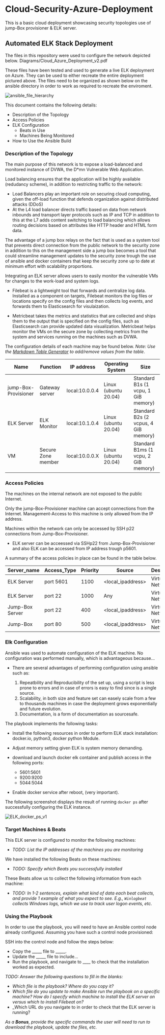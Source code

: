 # Cloud-Security-Azure-Deployment
This is a basic cloud deployment showcasing security topologies use of jump-Box provisioner &amp; ELK server.
## Automated ELK Stack Deployment

The files in this repository were used to configure the network depicted below.
Diagrams/Cloud_Azure_Deployment_v2.pdf

These files have been tested and used to generate a live ELK deployment on Azure. They can be used to either recreate the entire deployment pictured above.
The files need to be organized as shown below on the ansible directory in order to work as required to recreate the enviroment.

![ansible_file_hierarchy](https://user-images.githubusercontent.com/70111682/169720577-576e71e0-7ee2-4565-b96e-8c4b48200f74.png)

This document contains the following details:
- Description of the Topology
- Access Policies
- ELK Configuration
  - Beats in Use
  - Machines Being Monitored
- How to Use the Ansible Build


### Description of the Topology

The main purpose of this network is to expose a load-balanced and monitored instance of DVWA, the D*mn Vulnerable Web Application.

Load balancing ensures that the application will be highly available (redudancy scheme), in addition to restricting traffic to the network:

- Load Balancers play an important role on securing cloud computing, given the off-load function that defends organization against distributed attacks (DDoS)
- At the L4 load balancer directs traffic based on data from network inbounds and transport layer protocols such as IP and TCP in addition to this at the L7 adds content switching to load balancing which allows routing decisions based on attributes like HTTP header and HTML form data.

The advantage of a jump box relays on the fact that is used as a system tool that prevents direct connection from the public network to the security zone in addition to this on the management side a jump box becomes a tool that could streamline management updates to the security zone trough the use of ansible and docker containers that keep the security zone up to date at minimum effort with scalability proportions.

Integrating an ELK server allows users to easily monitor the vulnerable VMs for changes to the work-load and system logs.
- Filebeat is a lightweight tool that forwards and centralize log data. Installed as a component on targets, Filebeat monitors the log files or locations specify on the config files and then collects log events, and forwards them to Elasticsearch for visulaization.

- Metricbeat takes the metrics and statistics that are collected and ships them to the output that is specified on the config files, such as Elasticsearch can provide updated data visualization. Metricbeat helps monitor the VMs on the secure zone by collecting metrics from the system and services running on the machines such as DVWA.

The configuration details of each machine may be found below.
_Note: Use the [Markdown Table Generator](http://www.tablesgenerator.com/markdown_tables) to add/remove values from the table_.

| Name                 | Function           | IP address     | Operating System     | Size                                 |
|----------------------|--------------------|----------------|----------------------|--------------------------------------|
| jump-Box-Provisioner | Gateway server     | local:10.0.0.4 | Linux (ubuntu 20.04) | Standard B1s (1 vcpu, 1 GiB memory)  |
| ELK Server           | ELK Monitor        | local:10.1.0.4 | Linux (ubuntu 20.04) | Standard B2s (2 vcpus, 4 GiB memory) |
| VM                   | Secure Zone member | local:10.0.0.X | Linux (ubuntu 20.04) | Standard B1ms (1 vcpu, 2 GiB memory) |


### Access Policies
The machines on the internal network are not exposed to the public Internet. 

Only the jump-Box-Provisioner machine can accept connections from the Internet. Management-Access to this machine is only allowed from the <local-management>IP address.

Machines within the network can only be accessed by SSH p22 connections from Jump-Box-Provisioner.
  
- ELK server can be acceessed via SSHp22 from Jump-Box-Provisioner and also ELK can be accessed from <local-management> IP address trough p5601. 

A summary of the access policies in place can be found in the table below.

| Server_name     | Access_Type | Priority | Source            | Destination     |
|-----------------|-------------|----------|-------------------|-----------------|
| ELK Server      | port 5601   | 1100     | <local_ipaddress> | Virtual Network |
| ELK Server      | port 22     | 1000     | Any               | Virtual Network |
| Jump-Box Server | port 22     | 400      | <local_ipaddress> | Virtual Network |
| Jump-Box        | port 80     | 500      | <local_ipaddress> | Virtual Network |

### Elk Configuration

Ansible was used to automate configuration of the ELK machine. No configuration was performed manually, which is advantageous because...
- There are several advantages of performing configuration using ansible such as:
  
  1. Repeatbility and Reproducibility of the set up, using a script is less prone to errors and in case of errors is easy to find since is a single source.
  2. Scalability, in both size and feature set can easely scale from a few to thousands machines in case the deployment grows exponentially and future evolution.
  3. Documentation, is a form of documentation as sourcesafe.

The playbook implements the following tasks:
- Install the following resources in order to perform ELK stack installation: docker.io, python3, docker python Module.
- Adjust memory setting given ELK is system memory demanding.
- download and launch docker elk container and publish access in the following ports:
  
  -  5601:5601
  -  9200:9200
  -  5044:5044
  
 - Enable docker service after reboot, (very important).

The following screenshot displays the result of running `docker ps` after successfully configuring the ELK instance.

![ELK_docker_ps_v1](https://user-images.githubusercontent.com/70111682/169726676-f646364a-1119-4381-84e7-d603590d30d5.png)

### Target Machines & Beats
This ELK server is configured to monitor the following machines:
- _TODO: List the IP addresses of the machines you are monitoring_

We have installed the following Beats on these machines:
- _TODO: Specify which Beats you successfully installed_

These Beats allow us to collect the following information from each machine:
- _TODO: In 1-2 sentences, explain what kind of data each beat collects, and provide 1 example of what you expect to see. E.g., `Winlogbeat` collects Windows logs, which we use to track user logon events, etc._

### Using the Playbook
In order to use the playbook, you will need to have an Ansible control node already configured. Assuming you have such a control node provisioned: 

SSH into the control node and follow the steps below:
- Copy the _____ file to _____.
- Update the _____ file to include...
- Run the playbook, and navigate to ____ to check that the installation worked as expected.

_TODO: Answer the following questions to fill in the blanks:_
- _Which file is the playbook? Where do you copy it?_
- _Which file do you update to make Ansible run the playbook on a specific machine? How do I specify which machine to install the ELK server on versus which to install Filebeat on?_
- _Which URL do you navigate to in order to check that the ELK server is running?

_As a **Bonus**, provide the specific commands the user will need to run to download the playbook, update the files, etc._
